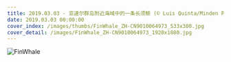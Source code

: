 ```yaml
---
title: 2019.03.03 - 亚速尔群岛附近海域中的一条长须鲸 (© Luis Quinta/Minden Pictures)
date: 2019.03.03 00:00:00
cover_index: /images/thumbs/FinWhale_ZH-CN9010064973_533x300.jpg
cover_detail: /images/FinWhale_ZH-CN9010064973_1920x1080.jpg
---
```


![FinWhale](/images/FinWhale_ZH-CN9010064973_1920x1080.jpg)
